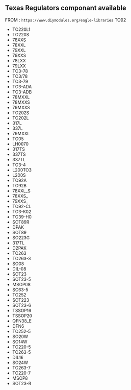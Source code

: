## Texas Regulators  componant available

FROM : ```https://www.diymodules.org/eagle-libraries```
TO92

- TO220L1
- TO220S
- 78XXS
- 78XXL
- 79XXL
- 79XXS
- 78LXX
- 79LXX
- TO3-78
- TO3/78
- TO3-79
- TO3-ADA
- TO3-ADB
- 78MXXL
- 78MXXS
- 79MXXS
- TO202S
- TO202L
- 317L
- 337L
- 79MXXL
- TO05
- LH0070
- 317TS
- 337TS
- 337TL
- TO3-4
- L200TO3
- L200S
- TO92A
- TO92B
- 78XXL_S
- 78XXS_
- 79XXS_
- TO92-CL
- TO3-K02
- TO39-H0
- SOT89R
- DPAK
- SOT89
- SO223G
- 317TL
- D2PAK
- TO263
- TO263-3
- SO08
- DIL-08
- SOT23
- SOT23-5
- MSOP08
- SC63-5
- TO252
- SOT223
- SOT23-6
- TSSOP16
- TSSOP20
- QFN38_E
- DFN6
- TO252-5
- SO20W
- SO14W
- TO220-5
- TO263-5
- DIL16
- SO24W
- TO263-7
- TO220-7
- MSOP8
- SOT23-R